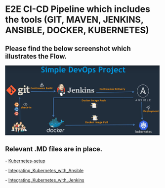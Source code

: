 # E2E CI-CD Pipeline which includes the tools (GIT, MAVEN, JENKINS, ANSIBLE, DOCKER, KUBERNETES)

## Please find the below screenshot which illustrates the Flow.

<img src="Images/E2EFlowScreenshot.png" width=500>

## Relevant .MD files are in place.

\- [Kubernetes-setup](https://github.com/ravittanala/Continuous_Integration_1/blob/master/Kubernetes-setup.MD)

\- [Integrating_Kubernetes_with_Ansible](https://github.com/ravittanala/Continuous_Integration_1/blob/master/Integrating_Kubernetes_with_Ansible.MD)

\- [Integrating_Kubernetes_with_Jenkins](https://github.com/ravittanala/Continuous_Integration_1/blob/master/Integrating_Kubernetes_with_Jenkins.MD)
